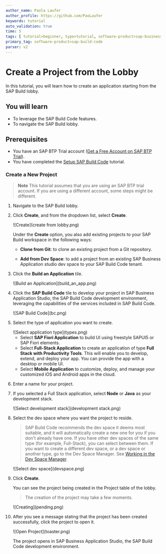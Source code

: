 ```yaml
---
author_name: Paola Laufer
author_profile: https://github.com/PaoLaufer
keywords: tutorial
auto_validation: true
time: 5
tags: [ tutorial>beginner, type>tutorial, software-product>sap-business-application-studio, software-product>sapui5, software-product>sap-mobile-services, software-product>sap-fiori-elements, software-product-function>sap-cloud-application-programming-model, software-product>sap-business-technology-platform ]
primary_tag: software-product>sap-build-code
parser: v2
---
```


# Create a Project from the Lobby
<!-- description --> In this tutorial, you will learn how to create an application starting from the SAP Build lobby. 


## You will learn
- To leverage the SAP Build Code features.
- To navigate the SAP Build lobby.


## Prerequisites
- You have an SAP BTP Trial account ([Get a Free Account on SAP BTP Trial](hcp-create-trial-account)).
- You have completed the [Setup SAP Build Code](https://developers.sap.com/tutorials/build-code-setup.html) tutorial. 


### Create a New Project 

>**Note** This tutorial assumes that you are using an SAP BTP trial account. If you are using a different account, some steps might be different.

1. Navigate to the SAP Build lobby.

2. Click **Create**, and from the dropdown list, select **Create**.  

    <!-- border -->![Create](create from lobby.png)

    Under the **Create** option, you also add existing projects to your SAP Build workspace in the following ways:

    * **Clone from Git**: to clone an existing project from a Git repository.
  
    * **Add from Dev Space**: to add a project from an existing SAP Business Application studio dev space to your SAP Build Code tenant.

3. Click the **Build an Application** tile.

    <!-- border -->![Build an Application](build_an_app.png)

4. Click the **SAP Build Code** tile to develop your project in SAP Business Application Studio, the SAP Build Code development environment, leveraging the capabilities of the services included in SAP Build Code.
   
    <!-- border -->![SAP Build Code](bc.png)

5. Select the type of application you want to create.
   
    <!-- border -->![Select application type](types.png)

    * Select **SAP Fiori Application** to build UI using freestyle SAPUI5 or SAP Fiori elements.
    * Select **Full-Stack Application** to create an application of type **Full Stack with Productivity Tools**. This will enable you to develop, extend, and deploy your app. You can provide the app with a desktop or mobile UI. 
    * Select **Mobile Application** to customize, deploy, and manage your customized iOS and Android apps in the cloud.

6. Enter a name for your project.

7. If you selected a Full Stack application, select **Node** or **Java** as your development stack.

    <!-- border -->![Select development stack](development stack.png)

8. Select the dev space where you want the project to reside.
    >SAP Build Code recommends the dev space it deems most suitable, and it will automatically create a new one for you if you don't already have one. If you have other dev spaces of the same type (for example, Full-Stack), you can select between them. If you want to create a different dev space, or a dev space or another type, go to the Dev Space Manager. See [Working in the Dev Space Manager](https://help.sap.com/docs/build_code/d0d8f5bfc3d640478854e6f4e7c7584a/ad40d52d0bea4d79baaf9626509caf33.html?locale=en-US).

    <!-- border -->![Select dev space](devspace.png)

9.  Click **Create**.

    You can see the project being created in the Project table of the lobby.  
    >The creation of the project may take a few moments.

    <!-- border -->![Creating](pending.png)


10. After you see a message stating that the project has been created successfully, click the project to open it.

    <!-- border -->![Open Project](toaster.png)

    The project opens in SAP Business Application Studio, the SAP Build Code development environment.

    